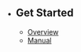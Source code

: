 - ## Get Started
    - [Overview](/{{route}}/{{version}}/overview)
    - [Manual](/{{route}}/{{version}}/manual)